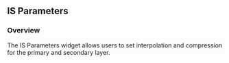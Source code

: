 ## IS Parameters ##
### Overview ###
The IS Parameters widget allows users to set interpolation and compression for the primary and secondary layer.
